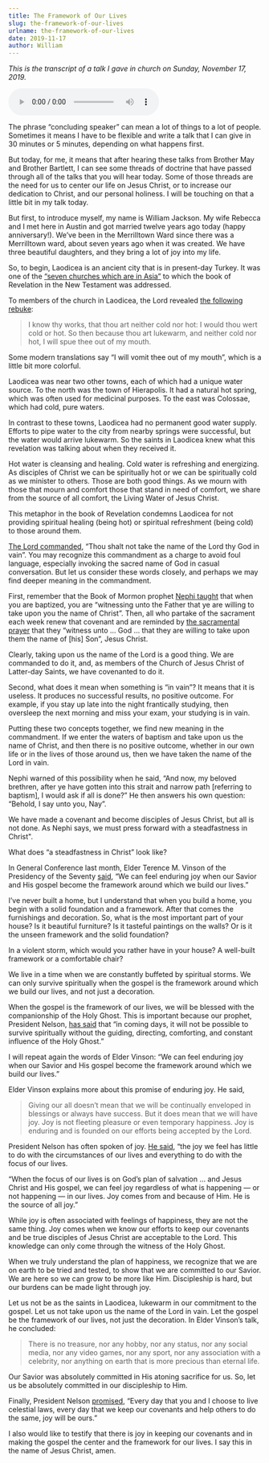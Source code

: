 ```yaml
---
title: The Framework of Our Lives
slug: the-framework-of-our-lives
urlname: the-framework-of-our-lives
date: 2019-11-17
author: William
---
```

*This is the transcript of a talk I gave in church on Sunday, November 17,
2019.*

<audio controls src="{static}/extra/2019-11-17-the-framework-of-our-lives.mp3"></audio>

The phrase &ldquo;concluding speaker&rdquo; can mean a lot of things to a lot of
people. Sometimes it means I have to be flexible and write a talk that I can
give in 30 minutes or 5 minutes, depending on what happens first.

But today, for me, it means that after hearing these talks from Brother May and
Brother Bartlett, I can see some threads of doctrine that have passed through
all of the talks that you will hear today. Some of those threads are the need
for us to center our life on Jesus Christ, or to increase our dedication to
Christ, and our personal holiness. I will be touching on that a little bit in my
talk today.

But first, to introduce myself, my name is William Jackson. My wife Rebecca and
I met here in Austin and got married twelve years ago today (happy
anniversary!). We&#x02bc;ve been in the Merrilltown Ward since there was a
Merrilltown ward, about seven years ago when it was created. We have three
beautiful daughters, and they bring a lot of joy into my life.

So, to begin, Laodicea is an ancient city that is in present-day Turkey. It was
one of the [&ldquo;seven churches which are in Asia&rdquo;][a] to which the book
of Revelation in the New Testament was addressed.

[a]: https://www.churchofjesuschrist.org/study/scriptures/nt/rev/1.11#p11

To members of the church in Laodicea, the Lord revealed [the following
rebuke][b]:

[b]: https://www.churchofjesuschrist.org/study/scriptures/nt/rev/3.15-16#p15

<blockquote class="blockquote pl-3 border-left">
    <p>
        I know thy works, that thou art neither cold nor hot: I would thou wert
        cold or hot. So then because thou art lukewarm, and neither cold nor
        hot, I will spue thee out of my mouth.
    </p>
</blockquote>

Some modern translations say &ldquo;I will vomit thee out of my mouth&rdquo;,
which is a little bit more colorful.

Laodicea was near two other towns, each of which had a unique water source. To
the north was the town of Hierapolis. It had a natural hot spring, which was
often used for medicinal purposes. To the east was Colossae, which had cold,
pure waters.

In contrast to these towns, Laodicea had no permanent good water supply. Efforts
to pipe water to the city from nearby springs were successful, but the water
would arrive lukewarm. So the saints in Laodicea knew what this revelation was
talking about when they received it.

Hot water is cleansing and healing. Cold water is refreshing and energizing. As
disciples of Christ we can be spiritually hot or we can be spiritually cold as
we minister to others. Those are both good things. As we mourn with those that
mourn and comfort those that stand in need of comfort, we share from the
source of all comfort, the Living Water of Jesus Christ.

This metaphor in the book of Revelation condemns Laodicea for not providing
spiritual healing (being hot) or spiritual refreshment (being cold) to those
around them.

[The Lord commanded][c], &ldquo;Thou shalt not take the name of the Lord thy God
in vain&rdquo;. You may recognize this commandment as a charge to avoid foul
language, especially invoking the sacred name of God in casual conversation. But
let us consider these words closely, and perhaps we may find deeper meaning in
the commandment.

[c]: https://www.churchofjesuschrist.org/study/scriptures/ot/ex/20.7#p7

First, remember that the Book of Mormon prophet [Nephi taught][e] that when you
are baptized, you are &ldquo;witnessing unto the Father that ye are willing to
take upon you the name of Christ&rdquo;. Then, all who partake of the sacrament
each week renew that covenant and are reminded by [the sacramental prayer][d]
that they &ldquo;witness unto &hellip; God &hellip; that they are willing to
take upon them the name of [his] Son&rdquo;, Jesus Christ.

[d]: https://www.churchofjesuschrist.org/study/scriptures/dc-testament/dc/20.77#p77
[e]: https://www.churchofjesuschrist.org/study/scriptures/bofm/2-ne/31.13#p13

Clearly, taking upon us the name of the Lord is a good thing. We are commanded
to do it, and, as members of the Church of Jesus Christ of Latter-day Saints, we
have covenanted to do it.

Second, what does it mean when something is &ldquo;in vain&rdquo;? It means that
it is useless. It produces no successful results, no positive outcome. For
example, if you stay up late into the night frantically studying, then oversleep
the next morning and miss your exam, your studying is in vain.

Putting these two concepts together, we find new meaning in the commandment. If
we enter the waters of baptism and take upon us the name of Christ, and then
there is no positive outcome, whether in our own life or in the lives of those
around us, then we have taken the name of the Lord in vain.

Nephi warned of this possibility when he said, &ldquo;And now, my beloved
brethren, after ye have gotten into this strait and narrow path [referring to
baptism], I would ask if all is done?&rdquo; He then answers his own question:
&ldquo;Behold, I say unto you, Nay&rdquo;.

We have made a covenant and become disciples of Jesus Christ, but all is not
done. As Nephi says, we must press forward with a steadfastness in Christ".

What does &ldquo;a steadfastness in Christ&rdquo; look like?

In General Conference last month, Elder Terence M. Vinson of the Presidency of
the Seventy [said][f], &ldquo;We can feel enduring joy when our Savior and His
gospel become the framework around which we build our lives.&rdquo;

[f]: https://www.churchofjesuschrist.org/study/general-conference/2019/10/12vinson

I&#x02bc;ve never built a home, but I understand that when you build a home, you
begin with a solid foundation and a framework. After that comes the furnishings
and decoration. So, what is the most important part of your house? Is it
beautiful furniture? Is it tasteful paintings on the walls? Or is it the unseen
framework and the solid foundation?

In a violent storm, which would you rather have in your house? A well-built
framework or a comfortable chair?

We live in a time when we are constantly buffeted by spiritual storms. We can
only survive spiritually when the gospel is the framework around which we build
our lives, and not just a decoration.

When the gospel is the framework of our lives, we will be blessed with the
companionship of the Holy Ghost. This is important because our prophet,
President Nelson, [has said][g] that &ldquo;in coming days, it will not be
possible to survive spiritually without the guiding, directing, comforting, and
constant influence of the Holy Ghost.&rdquo;

[g]: https://www.churchofjesuschrist.org/study/general-conference/2018/04/revelation-for-the-church-revelation-for-our-lives

I will repeat again the words of Elder Vinson: &ldquo;We can feel enduring joy
when our Savior and His gospel become the framework around which we build our
lives.&rdquo;

Elder Vinson explains more about this promise of enduring joy. He said,

<blockquote class="blockquote pl-3 border-left">
    <p>
        Giving our all doesn&#x02bc;t mean that we will be continually enveloped
        in blessings or always have success. But it does mean that we will have
        joy. Joy is not fleeting pleasure or even temporary happiness. Joy is
        enduring and is founded on our efforts being accepted by the Lord.
    </p>
</blockquote>

President Nelson has often spoken of joy. [He said][h], &ldquo;the joy we feel
has little to do with the circumstances of our lives and everything to do with
the focus of our lives.

&ldquo;When the focus of our lives is on God&#x02bc;s plan of salvation &hellip;
and Jesus Christ and His gospel, we can feel joy regardless of what is happening
&mdash; or not happening &mdash; in our lives. Joy comes from and because of
Him. He is the source of all joy.&rdquo;

[h]: https://www.churchofjesuschrist.org/study/general-conference/2016/10/joy-and-spiritual-survival

While joy is often associated with feelings of happiness, they are not the same
thing. Joy comes when we know our efforts to keep our covenants and be true
disciples of Jesus Christ are acceptable to the Lord. This knowledge can only
come through the witness of the Holy Ghost.

When we truly understand the plan of happiness, we recognize that we are on
earth to be tried and tested, to show that we are committed to our Savior. We
are here so we can grow to be more like Him. Discipleship is hard, but our
burdens can be made light through joy.

Let us not be as the saints in Laodicea, lukewarm in our commitment to the
gospel. Let us not take upon us the name of the Lord in vain. Let the gospel be
the framework of our lives, not just the decoration. In Elder Vinson&#x02bc;s
talk, he concluded:

<blockquote class="blockquote pl-3 border-left">
    <p>
        There is no treasure, nor any hobby, nor any status, nor any social
        media, nor any video games, nor any sport, nor any association with a
        celebrity, nor anything on earth that is more precious than eternal
        life.
    </p>
</blockquote>

Our Savior was absolutely committed in His atoning sacrifice for us. So, let us
be absolutely committed in our discipleship to Him.

Finally, President Nelson [promised][h], &ldquo;Every day that you and I choose
to live celestial laws, every day that we keep our covenants and help others to
do the same, joy will be ours.&rdquo;

I also would like to testify that there is joy in keeping our covenants and in
making the gospel the center and the framework for our lives. I say this in the
name of Jesus Christ, amen.
